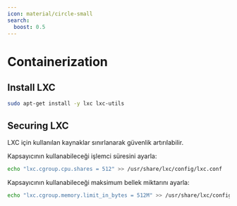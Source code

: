 ```yaml
---
icon: material/circle-small
search:
  boost: 0.5
---
```


# Containerization

## Install LXC

```bash
sudo apt-get install -y lxc lxc-utils
```

## Securing LXC

LXC için kullanılan kaynaklar sınırlanarak güvenlik artırılabilir.

Kapsayıcının kullanabileceği işlemci süresini ayarla:

```bash
echo "lxc.cgroup.cpu.shares = 512" >> /usr/share/lxc/config/lxc.conf
```

Kapsayıcının kullanabileceği maksimum bellek miktarını ayarla:

```bash
echo "lxc.cgroup.memory.limit_in_bytes = 512M" >> /usr/share/lxc/config/lxc.conf
```
